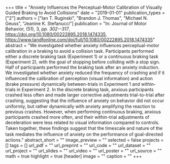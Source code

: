 +++
title = "Anxiety Influences the Perceptual-Motor Calibration of Visually Guided Braking to Avoid Collisions"
date = "2019-01-01"
publication_types = ["2"]
authors = ["Ian T. Ruginski", "Brandon J. Thomas", "Michael N. Geuss", "Jeanine K. Stefanucci"]
publication = "In: Journal of Motor Behavior, (51), 3, _pp. 302--317_, https://doi.org/10.1080/00222895.2018.1474335, https://www.tandfonline.com/doi/full/10.1080/00222895.2018.1474335"
abstract = "We investigated whether anxiety inﬂuences perceptual-motor calibration in a braking to avoid a collision task. Participants performed either a discrete braking task (Experiment 1) or a continuous braking task (Experiment 2), with the goal of stopping before colliding with a stop sign. Half of participants performed the braking task after an anxiety induction. We investigated whether anxiety reduced the frequency of crashing and if it inﬂuenced the calibration of perception (visual information) and action (brake pressure) dynamically between-trials in Experiment 1 and within-trials in Experiment 2. In the discrete braking task, anxious participants crashed less often and made larger corrective adjustments trial-to-trial after crashing, suggesting that the inﬂuence of anxiety on behavior did not occur uniformly, but rather dynamically with anxiety amplifying the reaction to previous crashes. However, when performing continuous braking, anxious participants crashed more often, and their within-trial adjustments of deceleration were less related to visual information compared to controls. Taken together, these ﬁndings suggest that the timescale and nature of the task mediates the inﬂuence of anxiety on the performance of goal-directed actions."
abstract_short = ""
image_preview = ""
selected = false
projects = []
tags = []
url_pdf = ""
url_preprint = ""
url_code = ""
url_dataset = ""
url_project = ""
url_slides = ""
url_video = ""
url_poster = ""
url_source = ""
math = true
highlight = true
[header]
image = ""
caption = ""
+++
